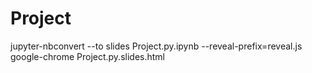 # Project
jupyter-nbconvert --to slides Project.py.ipynb --reveal-prefix=reveal.js
google-chrome Project.py.slides.html
